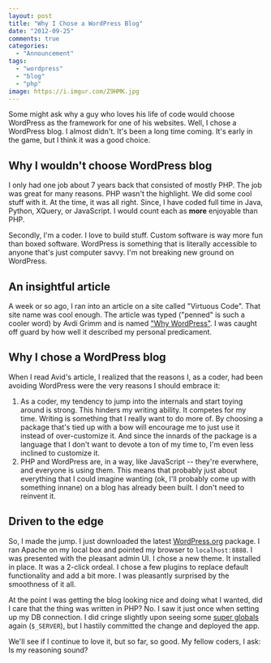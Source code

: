 ```yaml
---
layout: post
title: "Why I Chose a WordPress Blog"
date: "2012-09-25"
comments: true
categories:
  - "Announcement"
tags:
  - "wordpress"
  - "blog"
  - "php"
image: https://i.imgur.com/Z9HMK.jpg
---
```


Some might ask why a guy who loves his life of code would choose WordPress as the framework for one of his websites. Well, I chose a WordPress blog. I almost didn't. It's been a long time coming. It's early in the game, but I think it was a good choice.

<!--more-->

## Why I wouldn't choose WordPress blog

I only had one job about 7 years back that consisted of mostly PHP. The job was great for many reasons. PHP wasn't the highlight. We did some cool stuff with it. At the time, it was all right. Since, I have coded full time in Java, Python, XQuery, or JavaScript. I would count each as **more** enjoyable than PHP.

Secondly, I'm a coder. I love to build stuff. Custom software is way more fun than boxed software. WordPress is something that is literally accessible to anyone that's just computer savvy. I'm not breaking new ground on WordPress.

## An insightful article

A week or so ago, I ran into an article on a site called "Virtuous Code". That site name was cool enough. The article was typed ("penned" is such a cooler word) by Avdi Grimm and is named ["Why WordPress"](http://devblog.avdi.org/2012/08/09/why-wordpress/). I was caught off guard by how well it described my personal predicament.

## Why I chose a WordPress blog

When I read Avid's article, I realized that the reasons I, as a coder, had been avoiding WordPress were the very reasons I should embrace it:

1. As a coder, my tendency to jump into the internals and start toying around is strong. This hinders my writing ability. It competes for my time. Writing is something that I really want to do more of. By choosing a package that's tied up with a bow will encourage me to just use it instead of over-customize it. And since the innards of the package is a language that I don't want to devote a ton of my time to, I'm even less inclined to customize it.
2. PHP and WordPress are, in a way, like JavaScript -- they're everwhere, and everyone is using them. This means that probably just about everything that I could imagine wanting (ok, I'll probably come up with something innane) on a blog has already been built. I don't need to reinvent it.

## Driven to the edge

So, I made the jump. I just downloaded the latest [WordPress.org](http:://wordpress.org) package. I ran Apache on my local box and pointed my browser to `localhost:8888`. I was presented with the pleasant admin UI. I chose a new theme. It installed in place. It was a 2-click ordeal. I chose a few plugins to replace default functionality and add a bit more. I was pleasantly surprised by the smoothness of it all.

At the point I was getting the blog looking nice and doing what I wanted, did I care that the thing was written in PHP? No. I saw it just once when setting up my DB connection. I did cringe slightly upon seeing some [super globals](http://php.net/manual/en/language.variables.superglobals.php) again (`$_SERVER`), but I hastily committed the change and deployed the app.

We'll see if I continue to love it, but so far, so good. My fellow coders, I ask: Is my reasoning sound?

